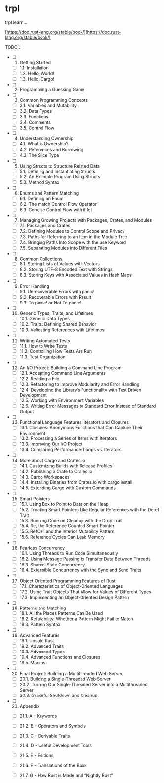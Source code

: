 # trpl
trpl learn...

[https://doc.rust-lang.org/stable/book/](https://doc.rust-lang.org/stable/book/)

TODO：
- [ ] 1. Getting Started
  - [ ] 1.1. Installation
  - [ ] 1.2. Hello, World!
  - [ ] 1.3. Hello, Cargo!
- [ ] 2. Programming a Guessing Game
- [ ] 3. Common Programming Concepts
  - [ ] 3.1. Variables and Mutability
  - [ ] 3.2. Data Types
  - [ ] 3.3. Functions
  - [ ] 3.4. Comments
  - [ ] 3.5. Control Flow
- [ ] 4. Understanding Ownership
  - [ ] 4.1. What is Ownership?
  - [ ] 4.2. References and Borrowing
  - [ ] 4.3. The Slice Type
- [ ] 5. Using Structs to Structure Related Data
  - [ ] 5.1. Defining and Instantiating Structs
  - [ ] 5.2. An Example Program Using Structs
  - [ ] 5.3. Method Syntax
- [ ] 6. Enums and Pattern Matching
  - [ ] 6.1. Defining an Enum
  - [ ] 6.2. The match Control Flow Operator
  - [ ] 6.3. Concise Control Flow with if let
- [ ] 7. Managing Growing Projects with Packages, Crates, and Modules
  - [ ] 7.1. Packages and Crates
  - [ ] 7.2. Defining Modules to Control Scope and Privacy
  - [ ] 7.3. Paths for Referring to an Item in the Module Tree
  - [ ] 7.4. Bringing Paths Into Scope with the use Keyword
  - [ ] 7.5. Separating Modules into Different Files
- [ ] 8. Common Collections
  - [ ] 8.1. Storing Lists of Values with Vectors
  - [ ] 8.2. Storing UTF-8 Encoded Text with Strings
  - [ ] 8.3. Storing Keys with Associated Values in Hash Maps
- [ ] 9. Error Handling
  - [ ] 9.1. Unrecoverable Errors with panic!
  - [ ] 9.2. Recoverable Errors with Result
  - [ ] 9.3. To panic! or Not To panic!
- [ ] 10. Generic Types, Traits, and Lifetimes
  - [ ] 10.1. Generic Data Types
  - [ ] 10.2. Traits: Defining Shared Behavior
  - [ ] 10.3. Validating References with Lifetimes
- [ ] 11. Writing Automated Tests
  - [ ] 11.1. How to Write Tests
  - [ ] 11.2. Controlling How Tests Are Run
  - [ ] 11.3. Test Organization
- [ ] 12. An I/O Project: Building a Command Line Program
  - [ ] 12.1. Accepting Command Line Arguments
  - [ ] 12.2. Reading a File
  - [ ] 12.3. Refactoring to Improve Modularity and Error Handling
  - [ ] 12.4. Developing the Library’s Functionality with Test Driven Development
  - [ ] 12.5. Working with Environment Variables
  - [ ] 12.6. Writing Error Messages to Standard Error Instead of Standard Output
- [ ] 13. Functional Language Features: Iterators and Closures
  - [ ] 13.1. Closures: Anonymous Functions that Can Capture Their Environment
  - [ ] 13.2. Processing a Series of Items with Iterators
  - [ ] 13.3. Improving Our I/O Project
  - [ ] 13.4. Comparing Performance: Loops vs. Iterators
- [ ] 14. More about Cargo and Crates.io
  - [ ] 14.1. Customizing Builds with Release Profiles
  - [ ] 14.2. Publishing a Crate to Crates.io
  - [ ] 14.3. Cargo Workspaces
  - [ ] 14.4. Installing Binaries from Crates.io with cargo install
  - [ ] 14.5. Extending Cargo with Custom Commands
- [ ] 15. Smart Pointers
  - [ ] 15.1. Using Box to Point to Data on the Heap
  - [ ] 15.2. Treating Smart Pointers Like Regular References with the Deref Trait
  - [ ] 15.3. Running Code on Cleanup with the Drop Trait
  - [ ] 15.4. Rc, the Reference Counted Smart Pointer
  - [ ] 15.5. RefCell and the Interior Mutability Pattern
  - [ ] 15.6. Reference Cycles Can Leak Memory
- [ ] 16. Fearless Concurrency
  - [ ] 16.1. Using Threads to Run Code Simultaneously
  - [ ] 16.2. Using Message Passing to Transfer Data Between Threads
  - [ ] 16.3. Shared-State Concurrency
  - [ ] 16.4. Extensible Concurrency with the Sync and Send Traits
- [ ] 17. Object Oriented Programming Features of Rust
  - [ ] 17.1. Characteristics of Object-Oriented Languages
  - [ ] 17.2. Using Trait Objects That Allow for Values of Different Types
  - [ ] 17.3. Implementing an Object-Oriented Design Pattern
- [ ] 18. Patterns and Matching
  - [ ] 18.1. All the Places Patterns Can Be Used
  - [ ] 18.2. Refutability: Whether a Pattern Might Fail to Match
  - [ ] 18.3. Pattern Syntax
- [ ] 19. Advanced Features
  - [ ] 19.1. Unsafe Rust
  - [ ] 19.2. Advanced Traits
  - [ ] 19.3. Advanced Types
  - [ ] 19.4. Advanced Functions and Closures
  - [ ] 19.5. Macros
- [ ] 20. Final Project: Building a Multithreaded Web Server
  - [ ] 20.1. Building a Single-Threaded Web Server
  - [ ] 20.2. Turning Our Single-Threaded Server into a Multithreaded Server
  - [ ] 20.3. Graceful Shutdown and Cleanup
- [ ] 21. Appendix
  - [ ] 21.1. A - Keywords
  - [ ] 21.2. B - Operators and Symbols
  - [ ] 21.3. C - Derivable Traits
  - [ ] 21.4. D - Useful Development Tools
  - [ ] 21.5. E - Editions
  - [ ] 21.6. F - Translations of the Book
  - [ ] 21.7. G - How Rust is Made and “Nightly Rust”
  